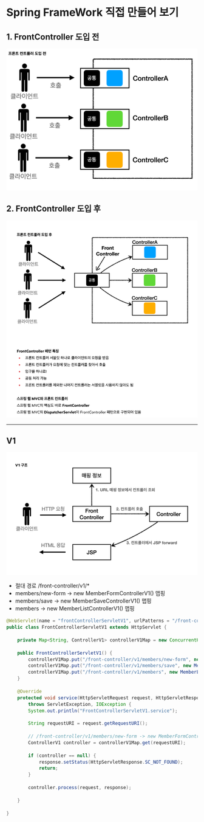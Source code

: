 # Spring FrameWork 직접 만들어 보기

## 1. FrontController 도입 전
![img.png](img/img.png)

## 2. FrontController 도입 후
![img_2.png](img/img_1.png)

---
## V1 
![img.png](img/2.png)

- 절대 경로 /front-controller/v1/*
- members/new-form -> new MemberFormControllerV1() 맵핑
- members/save -> new MemberSaveControllerV1() 맵핑
- members -> new MemberListControllerV1() 맵핑
```java
@WebServlet(name = "frontControllerServletV1", urlPatterns = "/front-controller/v1/*")
public class FrontControllerServletV1 extends HttpServlet {

    private Map<String, ControllerV1> controllerV1Map = new ConcurrentHashMap<>();

    public FrontControllerServletV1() {
        controllerV1Map.put("/front-controller/v1/members/new-form", new MemberFormControllerV1());
        controllerV1Map.put("/front-controller/v1/members/save", new MemberSaveControllerV1());
        controllerV1Map.put("/front-controller/v1/members", new MemberListControllerV1());
    }

    @Override
    protected void service(HttpServletRequest request, HttpServletResponse response)
        throws ServletException, IOException {
        System.out.println("FrontControllerServletV1.service");

        String requestURI = request.getRequestURI();

        // /front-controller/v1/members/new-form -> new MemberFormControllerV1()
        ControllerV1 controller = controllerV1Map.get(requestURI);

        if (controller == null) {
            response.setStatus(HttpServletResponse.SC_NOT_FOUND);
            return;
        }

        controller.process(request, response);

    }

}
```